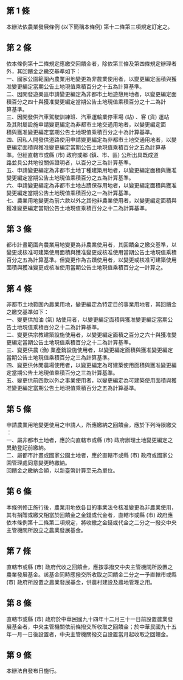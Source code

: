 第 1 條
-------
本辦法依農業發展條例 (以下簡稱本條例) 第十二條第三項規定訂定之。

第 2 條
-------
依本條例第十二條規定應繳交回饋金者，除依第三條及第四條規定辦理者  
外，其回饋金之繳交基準如下：  
一、國家公園範圍內農業用地變更為非農業使用者，以變更編定面積與獲  
    准變更編定當期公告土地現值乘積百分之十五為計算基準。  
二、因開發遊樂區申請變更編定為非都市土地遊憩用地者，以變更編定面  
    積百分之四十與獲准變更編定當期公告土地現值乘積百分之十二為計  
    算基準。  
三、因開發供汽車駕駛訓練班、汽車運輸業停車場 (站) 、客 (貨) 運站  
    及其附屬設施申請變更編定為非都市土地交通用地者，以變更編定面  
    積與獲准變更編定當期公告土地現值乘積百分之十為計算基準。  
四、因私人開發供道路使用申請變更編定為非都市土地交通用地者，以變  
    更編定面積與獲准變更編定當期公告土地現值乘積百分之五為計算基  
    準。但經直轄市或縣 (市) 政府或鄉 (鎮、市、區) 公所出具既成道  
    路並具公共地役關係證明者，以百分之三為計算基準。  
五、申請變更編定為非都市土地丁種建築用地者，以變更編定面積與獲准  
    變更編定當期公告土地現值乘積百分之五為計算基準。  
六、申請變更編定為非都市土地古蹟保存用地者，以變更編定面積與獲准  
    變更編定當期公告土地現值乘積百分之一為計算基準。  
七、農業用地變更為前六款以外之其他非農業使用者，以變更編定面積與  
    獲准變更編定當期公告土地現值乘積百分之十二為計算基準。

第 3 條
-------
都市計畫範圍內農業用地變更為非農業使用者，其回饋金之繳交基準，以  
變更或核准可建築使用面積與獲准變更或核准使用當期公告土地現值乘積  
百分之五為計算基準。但變更作為古蹟使用者，以變更或核准可建築使用  
面積與獲准變更或核准使用當期公告土地現值乘積百分之一計算之。

第 4 條
-------
非都市土地範圍內農業用地，變更編定為特定目的事業用地者，其回饋金  
之繳交基準如下：  
一、變更供加油 (氣) 站使用者，以變更編定面積與獲准變更編定當期公  
    告土地現值乘積百分之十二為計算基準。  
二、變更供宗教建築設施使用者，以變更編定面積之百分之六十與獲准變  
    更編定當期公告土地現值乘積百分之十二為計算基準。  
三、變更供農 (漁) 業產銷設施使用者，以變更編定面積與獲准變更編定  
    當期公告土地現值乘積百分之三為計算基準。  
四、變更供休閒農場使用者，以變更編定為可建築使用面積與獲准變更編  
    定當期公告土地現值乘積百分之三為計算基準。  
五、變更供前四款以外之事業使用者，以變更編定為可建築使用面積與獲  
    准變更編定當期公告土地現值乘積百分之五為計算基準。

第 5 條
-------
申請農業用地變更使用之申請人，所應繳納之回饋金，應於下列時限繳交  
：  
一、屬非都市土地者，應於向直轄市或縣 (市) 政府辦理土地變更編定之  
    異動登記前繳納。  
二、屬都市計畫或國家公園土地者，應於直轄市或縣 (市) 政府或國家公  
    園管理處同意變更時繳納。  
回饋金之繳納金額，以新臺幣計算至元為單位。

第 6 條
-------
本條例修正施行後，農業用地依各目的事業法令核准變更為非農業使用，  
其有捐贈或繳交相當於回饋金之金錢或代金者，直轄市或縣 (市) 政府應  
依本條例第十二條第二項規定，將收繳之金錢或代金之二分之一撥交中央  
主管機關所設立之農業發展基金。

第 7 條
-------
直轄市或縣 (市) 政府代收之回饋金，應按季撥交中央主管機關所設置之  
農業發展基金。該基金同時應撥交所收取之回饋金二分之一予直轄市或縣  
 (市) 政府所設置之農業發展基金，供農村建設及農地管理之用。

第 8 條
-------
直轄市或縣 (市) 政府於中華民國九十四年十二月三十一日前設置農業發  
展基金者，中央主管機關依前條撥交所收取之回饋金；於中華民國九十五  
年一月一日後設置者，中央主管機關撥交自設置當月起收取之回饋金。

第 9 條
-------
本辦法自發布日施行。

